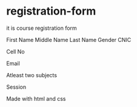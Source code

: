 # registration-form

it is course registration form

First Name
Middle Name
Last Name
Gender
CNIC

Cell No

Email

Atleast two subjects

Session

Made with html and css

